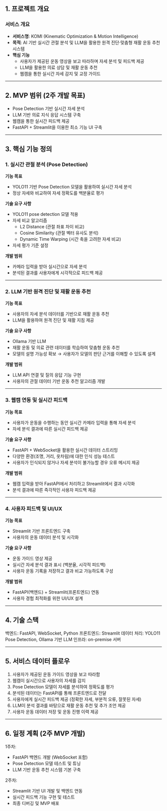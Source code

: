 ## 1. 프로젝트 개요

### 서비스 개요

- **서비스명**: KOMI (Kinematic Optimization & Motion Intelligence)
- **목적**: AI 기반 실시간 관절 분석 및 LLM을 활용한 원격 진단·맞춤형 재활 운동 추천 시스템
- **핵심 기능**
    - 사용자가 제공된 운동 영상을 보고 따라하며 자세 분석 및 피드백 제공
    - LLM을 활용한 의료 상담 및 재활 운동 추천
    - 웹캠을 통한 실시간 자세 감지 및 교정 가이드

---

## 2. MVP 범위 (2주 개발 목표)

- Pose Detection 기반 실시간 자세 분석
- LLM 기반 의료 지식 응답 시스템 구축
- 웹캠을 통한 실시간 피드백 제공
- FastAPI + Streamlit을 이용한 최소 기능 UI 구축

---

## 3. 핵심 기능 정의

### 1. 실시간 관절 분석 (Pose Detection)

**기능 목표**
- YOLO11 기반 Pose Detection 모델을 활용하여 실시간 자세 분석
- 정상 자세와 비교하여 자세 정확도를 백분율로 평가

**기술 요구 사항**
- YOLO11 pose detection 모델 적용
- 자세 비교 알고리즘
    - L2 Distance (관절 좌표 차이 비교)
    - Cosine Similarity (관절 벡터 유사도 분석)
    - Dynamic Time Warping (시간 축을 고려한 자세 비교)
- 자세 평가 기준 설정

**개발 범위**
- 카메라 입력을 받아 실시간으로 자세 분석
- 분석된 결과를 사용자에게 시각적으로 피드백 제공

---

### 2. LLM 기반 원격 진단 및 재활 운동 추천

**기능 목표**
- 사용자의 자세 분석 데이터를 기반으로 재활 운동 추천
- LLM을 활용하여 원격 진단 및 재활 지침 제공

**기술 요구 사항**
- Ollama 기반 LLM
- 재활 운동 및 의료 관련 데이터를 학습하여 맞춤형 운동 추천
- 모델의 설명 가능성 확보 → 사용자가 모델의 판단 근거를 이해할 수 있도록 설계

**개발 범위**
- LLM API 연결 및 질의 응답 기능 구현
- 사용자의 관절 데이터 기반 운동 추천 알고리즘 개발

---

### 3. 웹캠 연동 및 실시간 피드백

**기능 목표**
- 사용자가 운동을 수행하는 동안 실시간 카메라 입력을 통해 자세 분석
- 자세 분석 결과에 따른 실시간 피드백 제공

**기술 요구 사항**
- FastAPI + WebSocket을 활용한 실시간 데이터 스트리밍
- 다양한 환경(조명, 거리, 옷차림)에 대한 인식 성능 테스트
- 사용자가 인식되지 않거나 자세 분석이 불가능할 경우 오류 메시지 제공

**개발 범위**
- 웹캠 입력을 받아 FastAPI에서 처리하고 Streamlit에서 결과 시각화
- 분석 결과에 따른 즉각적인 사용자 피드백 제공

---

### 4. 사용자 피드백 및 UI/UX

**기능 목표**
- Streamlit 기반 프론트엔드 구축
- 사용자의 운동 데이터 분석 및 시각화

**기술 요구 사항**
- 운동 가이드 영상 제공
- 실시간 자세 분석 결과 표시 (백분율, 시각적 피드백)
- 사용자 운동 기록을 저장하고 결과 비교 가능하도록 구성

**개발 범위**
- FastAPI(백엔드) + Streamlit(프론트엔드) 연동
- 사용자 경험 최적화를 위한 UI/UX 설계

---

## 4. 기술 스택

백엔드: FastAPI, WebSocket, Python
프론트엔드: Streamlit
데이터 처리: YOLO11 Pose Detection, Ollama 기반 LLM
인프라: on-premise 서버

---

## 5. 서비스 데이터 플로우

1. 사용자가 제공된 운동 가이드 영상을 보고 따라함
2. 웹캠이 실시간으로 사용자의 자세를 감지
3. Pose Detection 모델이 자세를 분석하여 정확도를 평가
4. 분석된 데이터는 FastAPI를 통해 프론트엔드로 전달
5. 사용자에게 실시간 피드백 제공 (정확한 자세, 부분적 오류, 잘못된 자세)
6. LLM이 분석 결과를 바탕으로 재활 운동 추천 및 추가 조언 제공
7. 사용자 운동 데이터 저장 및 운동 진행 이력 제공

---

## 6. 일정 계획 (2주 MVP 개발)

1주차:
- FastAPI 백엔드 개발 (WebSocket 포함)
- Pose Detection 모델 테스트 및 튜닝
- LLM 기반 운동 추천 시스템 기본 구축

2주차:
- Streamlit 기반 UI 개발 및 백엔드 연동
- 실시간 피드백 기능 구현 및 테스트
- 최종 디버깅 및 MVP 배포